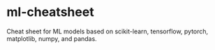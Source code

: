 # ml-cheatsheet
Cheat sheet for ML models based on scikit-learn, tensorflow, pytorch, matplotlib, numpy, and pandas.

